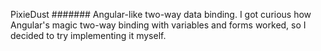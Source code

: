 PixieDust
#######
Angular-like two-way data binding. I got curious how Angular's magic two-way binding with variables and forms worked, so I decided to try implementing it myself.